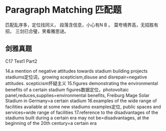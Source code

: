# Paragraph Matching 匹配题 

匹配乱序多，定位找同义，
段落含信息，小心有N B 。
莫夸境界高，无招胜有招，
三剑已合璧，笑看雅思谜。

## 剑雅真题

C17 Test1 Part2

14.a mention of negative attitudes towards stadium building projects
stadiums定位词，growing scepticism,disuse and disrepair=negative attitudes.
scepticism怀疑主义
15.figures demonstrating the environmental benefits of a certain stadium
figures数据定位，photovoltaic panel,reduces,supplies=environmental benefits, Freiburg Mage Solar Stadium in Germany=a certain stadium
16.examples of the wide range of facilities available at some new stadiums
examples定位, public spaces and services=wide range of facilities
17.reference to the disadvantages of the stadiums built during a certain era
may not be=disadvantages, at the beginning of the 20th century=a certain era






